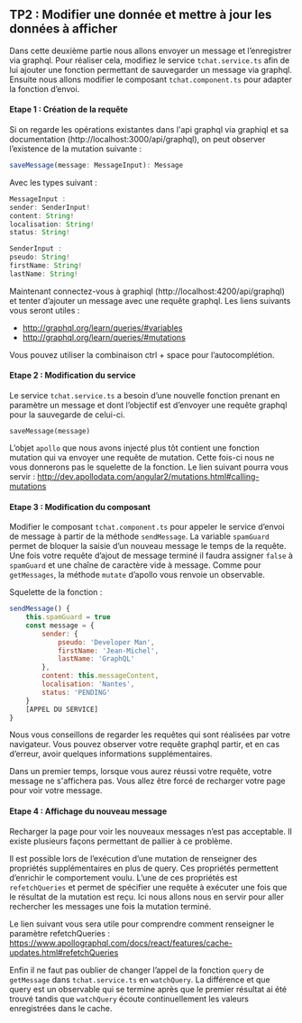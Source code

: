 ## TP2 : Modifier une donnée et mettre à jour les données à afficher

Dans cette deuxième partie nous allons envoyer un message et l’enregistrer via graphql. Pour réaliser cela, modifiez le service `tchat.service.ts` afin de lui ajouter une fonction permettant de sauvegarder un message via graphql. Ensuite nous allons modifier le composant `tchat.component.ts` pour adapter la fonction d’envoi.

#### Etape 1 : Création de la requête

Si on regarde les opérations existantes dans l'api graphql via graphiql et sa documentation (http://localhost:3000/api/graphql), on peut observer l’existence de la mutation suivante :

```javascript
saveMessage(message: MessageInput): Message
```

Avec les types suivant :

```javascript
MessageInput :
sender: SenderInput!
content: String!
localisation: String!
status: String!

SenderInput :
pseudo: String!
firstName: String!
lastName: String!
```

Maintenant connectez-vous à graphiql (http://localhost:4200/api/graphql) et tenter d’ajouter un message avec une requête graphql. Les liens suivants vous seront utiles :

* http://graphql.org/learn/queries/#variables
* http://graphql.org/learn/queries/#mutations

Vous pouvez utiliser la combinaison ctrl + space pour l’autocomplétion.

#### Etape 2 : Modification du service

Le service `tchat.service.ts` a besoin d’une nouvelle fonction prenant en paramètre un message et dont l’objectif est d’envoyer une requête graphql pour la sauvegarde de celui-ci.

```
saveMessage(message)
```

L’objet `apollo` que nous avons injecté plus tôt contient une fonction mutation qui va envoyer une requête de mutation. Cette fois-ci nous ne vous donnerons pas le squelette de la fonction. Le lien suivant pourra vous servir : http://dev.apollodata.com/angular2/mutations.html#calling-mutations

#### Etape 3 : Modification du composant

Modifier le composant `tchat.component.ts` pour appeler le service d’envoi de message à partir de la méthode `sendMessage`. La variable `spamGuard` permet de bloquer la saisie d’un nouveau message le temps de la requête. Une fois votre requête d’ajout de message terminé il faudra assigner `false` à `spamGuard` et une chaîne de caractère vide à message. Comme pour `getMessages`, la méthode `mutate` d’apollo vous renvoie un observable.

Squelette de la fonction :

```javascript
sendMessage() {
    this.spamGuard = true
    const message = {
        sender: {
            pseudo: 'Developer Man',
            firstName: 'Jean-Michel',
            lastName: 'GraphQL'
        },
        content: this.messageContent,
        localisation: 'Nantes',
        status: 'PENDING'
    }
    [APPEL DU SERVICE]
}
```

Nous vous conseillons de regarder les requêtes qui sont réalisées par votre navigateur. Vous pouvez observer votre requête graphql partir, et en cas d’erreur, avoir quelques informations supplémentaires.

Dans un premier temps, lorsque vous aurez réussi votre requête, votre message ne s'affichera pas. Vous allez être forcé de recharger votre page pour voir votre message.

#### Etape 4 : Affichage du nouveau message

Recharger la page pour voir les nouveaux messages n’est pas acceptable. Il existe plusieurs façons permettant de pallier à ce problème.

Il est possible lors de l’exécution d’une mutation de renseigner des propriétés supplémentaires en plus de query. Ces propriétés permettent d’enrichir le comportement voulu. L’une de ces propriétés est `refetchQueries` et permet de spécifier une requête à exécuter une fois que le résultat de la mutation est reçu. Ici nous allons nous en servir pour aller rechercher les messages une fois la mutation terminé.

Le lien suivant vous sera utile pour comprendre comment renseigner le paramètre refetchQueries : https://www.apollographql.com/docs/react/features/cache-updates.html#refetchQueries

Enfin il ne faut pas oublier de changer l’appel de la fonction `query` de `getMessage` dans `tchat.service.ts` en `watchQuery`. La différence et que query est un observable qui se termine après que le premier résultat ai été trouvé tandis que `watchQuery` écoute continuellement les valeurs enregistrées dans le cache.
